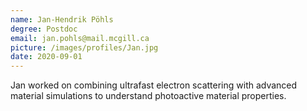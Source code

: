 ```yaml
---
name: Jan-Hendrik Pöhls
degree: Postdoc
email: jan.pohls@mail.mcgill.ca
picture: /images/profiles/Jan.jpg
date: 2020-09-01
---
```


Jan worked on combining ultrafast electron scattering with advanced material simulations to understand photoactive material properties.